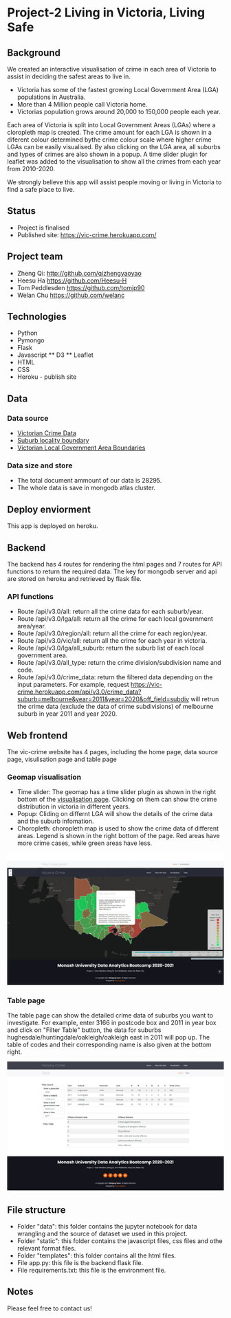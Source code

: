 # Project-2 Living in Victoria, Living Safe

## Background
We created an interactive visualisation of crime in each area of Victoria to assist in deciding the safest areas to live in. 
* Victoria has some of the fastest growing Local Government Area (LGA) populations in Australia.
* More than 4 Million people call Victoria home.
* Victorias population grows around 20,000 to 150,000 people each year.

Each area of Victoria is split into Local Government Areas (LGAs) where a cloropleth map is created. The crime amount for each LGA is shown in a diferent colour determined bythe crime colour scale where higher crime LGAs can be easily visualised. By also clicking on the LGA area, all suburbs and types of crimes are also shown in a popup. A time slider plugin for leaflet was added to the visualisation to show all the crimes from each year from 2010-2020.

We strongly believe this app will assist people moving or living in Victoria to find a safe place to live.

## Status
* Project is finalised
* Published site: https://vic-crime.herokuapp.com/

## Project team
* Zheng Qi: http://github.com/qizhengyaoyao 
* Heesu Ha https://github.com/Heesu-H
* Tom Peddlesden https://github.com/tomjp90
* Welan Chu https://github.com/welanc

## Technologies

* Python
* Pymongo
* Flask
* Javascript
** D3
** Leaflet
* HTML
* CSS
* Heroku - publish site

## Data

### Data source
* [Victorian Crime Data](https://discover.data.vic.gov.au/dataset/crime-by-location-data-table)
* [Suburb locality boundary](https://data.gov.au/dataset/ds-dga-af33dd8c-0534-4e18-9245-fc64440f742e/details)
* [Victorian Local Government Area Boundaries](https://data.gov.au/dataset/ds-dga-bdf92691-c6fe-42b9-a0e2-a4cd716fa811/details)

### Data size and store
* The total document ammount of our data is 28295.
* The whole data is save in mongodb atlas cluster.

## Deploy enviorment

This app is deployed on heroku.

## Backend

The backend has 4 routes for rendering the html pages and 7 routes for API functions to return the required data.
The key for mongodb server and api are stored on heroku and retrieved by flask file.

### API functions
* Route /api/v3.0/all: return all the crime data for each suburb/year.
* Route /api/v3.0/lga/all: return all  the crime for each local government area/year.
* Route /api/v3.0/region/all: return all  the crime for each region/year.
* Route /api/v3.0/vic/all: return all  the crime for each year in victoria.
* Route /api/v3.0/lga/all_suburb: return the suburb list of each local government area.
* Route /api/v3.0/all_type: return the crime division/subdivision name and code.
* Route /api/v3.0/crime_data: return the filtered data depending on the input parameters. For example, request https://vic-crime.herokuapp.com/api/v3.0/crime_data?suburb=melbourne&year=2011&year=2020&off_field=subdiv will retrun the crime data (exclude the data of crime subdivisions) of melbourne suburb in year 2011 and year 2020.

## Web frontend

The vic-crime website has 4 pages, including the home page, data source page, visulisation page and table page

### Geomap visualisation
* Time slider: The geomap has a time slider plugin as shown in the right bottom of the [visualisation page](https://vic-crime.herokuapp.com/visualisation). Clicking on them can show the crime distribution in victoria in different years.
* Popup: Cliding on differnt LGA will show the details of the crime data and the suburb infomation.
* Choropleth: choropleth map is used to show the crime data of different areas. Legend is shown in the right bottom of the page. Red areas have more crime cases, while green areas have less.

![visualisation_vic-crime_herokuapp_com](image/visualisation_vic-crime_herokuapp_com.jpeg)

### Table page
The table page can show the detailed crime data of suburbs you want to investigate. For example, enter 3166 in postcode box and 2011 in year box and click on "Filter Table" button, the data for suburbs hughesdale/huntingdale/oakleigh/oakleigh east in 2011 will pop up. The table of codes and their corresponding name is also given at the bottom right.

![table_vic-crime_herokuapp_com](image/table_vic-crime_herokuapp_com.jpeg)

## File structure

* Folder "data": this folder contains the jupyter notebook for data wrangling and the source of dataset we used in this project.
* Folder "static": this folder contains the javascript files, css files and othe relevant format files.
* Folder "templates": this folder contains all the html files.
* File app.py: this file is the backend flask file.
* File requirements.txt: this file is the environment file.

## Notes 

Please feel free to contact us!
